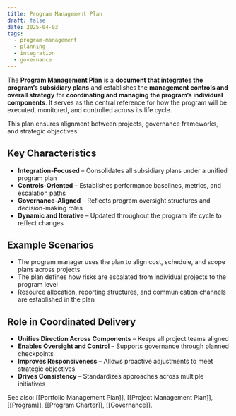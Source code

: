 ```yaml
---
title: Program Management Plan
draft: false
date: 2025-04-03
tags:
  - program-management
  - planning
  - integration
  - governance
---
```


The **Program Management Plan** is a **document that integrates the program’s subsidiary plans** and establishes the **management controls and overall strategy** for **coordinating and managing the program’s individual components**. It serves as the central reference for how the program will be executed, monitored, and controlled across its life cycle.

This plan ensures alignment between projects, governance frameworks, and strategic objectives.

## Key Characteristics

- **Integration-Focused** – Consolidates all subsidiary plans under a unified program plan  
- **Controls-Oriented** – Establishes performance baselines, metrics, and escalation paths  
- **Governance-Aligned** – Reflects program oversight structures and decision-making roles  
- **Dynamic and Iterative** – Updated throughout the program life cycle to reflect changes

## Example Scenarios

- The program manager uses the plan to align cost, schedule, and scope plans across projects  
- The plan defines how risks are escalated from individual projects to the program level  
- Resource allocation, reporting structures, and communication channels are established in the plan

## Role in Coordinated Delivery

- **Unifies Direction Across Components** – Keeps all project teams aligned  
- **Enables Oversight and Control** – Supports governance through planned checkpoints  
- **Improves Responsiveness** – Allows proactive adjustments to meet strategic objectives  
- **Drives Consistency** – Standardizes approaches across multiple initiatives

See also: [[Portfolio Management Plan]], [[Project Management Plan]], [[Program]], [[Program Charter]], [[Governance]].
